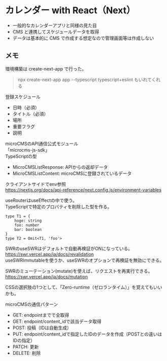 # カレンダー with React（Next）

- 一般的なカレンダーアプリと同様の見た目
- CMS と連携してスケジュールデータを取得
- データは基本的に CMS で作成する想定なので管理画面等は作成しない

## メモ

環境構築は create-next-app で行った。  

> npx create-next-app app --typescript
> typescript+eslint もいれてくれる

登録スケジュール  
- 日時（必須）
- タイトル（必須）
- 場所
- 重要フラグ
- 説明

microCMSのAPI通信公式モジュール  
「microcms-js-sdk」  
TypeScriptの型  
- MicroCMSListResponse<T>: APIからの返却データ
- MicroCMSListContent: microCMSに登録されているデータ

クライアントサイドでenv参照  
https://nextjs.org/docs/api-reference/next.config.js/environment-variables  

useRouterはuseEffectの中で使う。  
TypeScriptで特定のプロパティを削除した型を作る。  
```
type T1 = {
    hoge: string
    foo: number
    bar: boolean
}
type T2 = Omit<T1, 'foo'>
```

SWRのuseSWRはデフォルトで自動再検証がONになっている。  
https://swr.vercel.app/ja/docs/revalidation  
useSWRImmutableを使うか、useSWRのオプションで再検証を無効にできる。  

SWRのミューテーション(mutate)を使えば、リクエストを再実行できる。  
https://swr.vercel.app/ja/docs/mutation  

CSSの選択肢の1つとして、「Zero-runtime（ゼロランタイム）」を覚えてもいいかも。  

microCMSの通信パターン  
- GET: endpointまでで全取得
- GET: endpoint/content_idで該当データ取得
- POST: 投稿（IDは自動生成）
- PUT: endpoint/content_idで指定したIDのデータを作成（POSTとの違いはIDの指定）
- PATCH: 更新
- DELETE: 削除